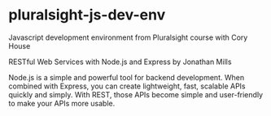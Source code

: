 # pluralsight-js-dev-env
Javascript development environment from Pluralsight course with Cory House

RESTful Web Services with Node.js and Express
by Jonathan Mills

Node.js is a simple and powerful tool for backend development. When combined with Express, you can create lightweight, fast, scalable APIs quickly and simply. With REST, those APIs become simple and user-friendly to make your APIs more usable.

